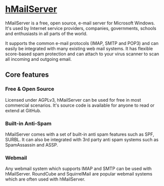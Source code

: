 ﻿# [hMailServer](https://chocolatey.org/packages/hmailserver)

hMailServer is a free, open source, e-mail server for Microsoft Windows. It's used by Internet service providers, companies, governments, schools and enthusiasts in all parts of the world.

It supports the common e-mail protocols (IMAP, SMTP and POP3) and can easily be integrated with many existing web mail systems. It has flexible score-based spam protection and can attach to your virus scanner to scan all incoming and outgoing email.

## Core features
### Free & Open Source
Licensed under AGPLv3, hMailServer can be used for free in most commercial scenarios. It's source code is available for anyone to read or extend at GitHub.

### Built-in Anti-Spam
hMailServer comes with a set of built-in anti spam features such as SPF, SURBL. It can also be integrated with 3rd party anti spam systems such as SpamAssassin and ASSP.

### Webmail
Any webmail system which supports IMAP and SMTP can be used with hMailServer. RoundCube and SquirrelMail are popular webmail systems which are often used with hMailServer.